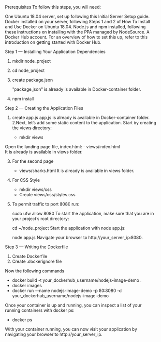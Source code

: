 Prerequisites
To follow this steps, you will need:

One Ubuntu 18.04 server, set up following this Initial Server Setup guide.
Docker installed on your server, following Steps 1 and 2 of How To Install and Use Docker on Ubuntu 18.04.
Node.js and npm installed, following these instructions on installing with the PPA managed by NodeSource.
A Docker Hub account. For an overview of how to set this up, refer to this introduction on getting started with Docker Hub.


Step 1 — Installing Your Application Dependencies
1. mkdir node_project
2. cd node_project
3. create package.json

   "package.json" is already is available in Docker-container folder.
   
4. npm install



Step 2 — Creating the Application Files
1. create app.js
   app,js is already is available in Docker-container folder.
2.Next, let’s add some static content to the application. Start by creating the views directory:

    - mkdir views
    
  Open the landing page file, index.html:
    - views/index.html  
      It is already is available in views folder.
      
3.  For the second page 
    - views/sharks.html
    It is already is available in views folder.
    
4.  For CSS Style 
    - mkdir views/css
    - Create views/css/styles.css
    
5.  To permit traffic to port 8080 run:

     sudo ufw allow 8080
     To start the application, make sure that you are in your project’s root directory:

     cd ~/node_project 
     Start the application with node app.js:

     node app.js
     Navigate your browser to http://your_server_ip:8080.



Step 3 — Writing the Dockerfile
1. Create Dockerfile 
2. Create .dockerignore file 

Now the following commands 

   - docker build -t your_dockerhub_username/nodejs-image-demo .
   - docker images
   - docker run --name nodejs-image-demo -p 80:8080 -d your_dockerhub_username/nodejs-image-demo 

Once your container is up and running, you can inspect a list of your running containers with docker ps:
   - docker ps
   
   With your container running, you can now visit your application by navigating your browser to http://your_server_ip.
